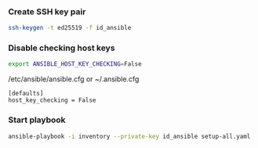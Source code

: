 ### Create SSH key pair
```bash
ssh-keygen -t ed25519 -f id_ansible
```

### Disable checking host keys
```bash
export ANSIBLE_HOST_KEY_CHECKING=False
```

/etc/ansible/ansible.cfg or ~/.ansible.cfg
```
[defaults]
host_key_checking = False
```

### Start playbook
```bash
ansible-playbook -i inventory --private-key id_ansible setup-all.yaml
```
